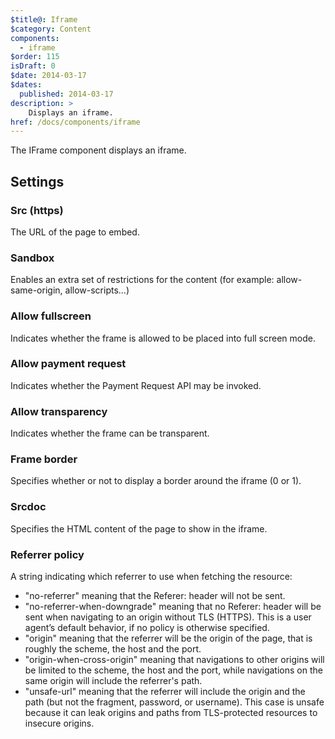 ```yaml
---
$title@: Iframe
$category: Content
components:
  - iframe
$order: 115
isDraft: 0
$date: 2014-03-17
$dates:
  published: 2014-03-17
description: >
    Displays an iframe.
href: /docs/components/iframe
---
```

<p>The IFrame component displays an iframe.</p>
<amp-iframe width="500"
  height="281"
  layout="responsive"
  sandbox="allow-scripts allow-same-origin allow-popups"
  allowfullscreen
  frameborder="0"
  src="https://player.vimeo.com/video/140261016">
  <amp-img layout="fill"
    src="https://i.vimeocdn.com/video/536538454_640.webp"
    placeholder></amp-img>
</amp-iframe>
<h2 class="mt4 mb4">Settings</h2>
<h3 class="mb3 mt3">Src (https)</h3>
The URL of the page to embed.
<h3 class="mb3 mt3">Sandbox</h3>
Enables an extra set of restrictions for the content (for example: allow-same-origin, allow-scripts...)
<h3 class="mb3 mt3">Allow fullscreen</h3>
Indicates whether the frame is allowed to be placed into full screen mode.
<h3 class="mb3 mt3">Allow payment request</h3>
Indicates whether the Payment Request API may be invoked.
<h3 class="mb3 mt3">Allow transparency</h3>
Indicates whether the frame can be transparent.
<h3 class="mb3 mt3">Frame border</h3>
Specifies whether or not to display a border around the iframe (0 or 1).
<h3 class="mb3 mt3">Srcdoc</h3>
Specifies the HTML content of the page to show in the iframe.
<h3 class="mb3 mt3">Referrer policy</h3>
A string indicating which referrer to use when fetching the resource:

- "no-referrer" meaning that the Referer: header will not be sent.
- "no-referrer-when-downgrade" meaning that no Referer: header will be sent when navigating to an origin without TLS (HTTPS). This is a user agent’s default behavior, if no policy is otherwise specified.
- "origin" meaning that the referrer will be the origin of the page, that is roughly the scheme, the host and the port.
- "origin-when-cross-origin" meaning that navigations to other origins will be limited to the scheme, the host and the port, while navigations on the same origin will include the referrer's path.
- "unsafe-url" meaning that the referrer will include the origin and the path (but not the fragment, password, or username). This case is unsafe because it can leak origins and paths from TLS-protected resources to insecure origins.
